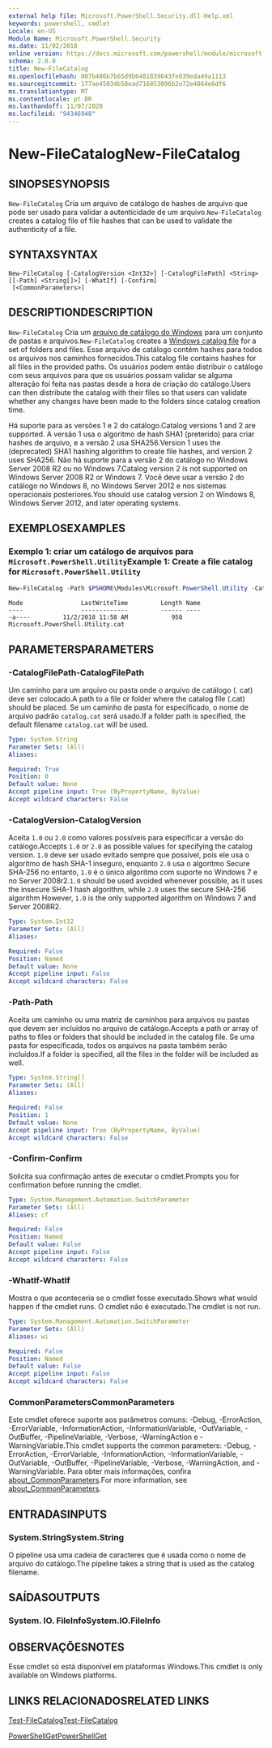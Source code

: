 ```yaml
---
external help file: Microsoft.PowerShell.Security.dll-Help.xml
keywords: powershell, cmdlet
Locale: en-US
Module Name: Microsoft.PowerShell.Security
ms.date: 11/02/2018
online version: https://docs.microsoft.com/powershell/module/microsoft.powershell.security/new-filecatalog?view=powershell-7&WT.mc_id=ps-gethelp
schema: 2.0.0
title: New-FileCatalog
ms.openlocfilehash: 007b486b7b65d9b6481839643fe839eda49a1113
ms.sourcegitcommit: 177ae45034b58ead716853096b2e72e4864e6df6
ms.translationtype: MT
ms.contentlocale: pt-BR
ms.lasthandoff: 11/07/2020
ms.locfileid: "94346948"
---
```

# <span data-ttu-id="4ba3a-103">New-FileCatalog</span><span class="sxs-lookup"><span data-stu-id="4ba3a-103">New-FileCatalog</span></span>

## <span data-ttu-id="4ba3a-104">SINOPSE</span><span class="sxs-lookup"><span data-stu-id="4ba3a-104">SYNOPSIS</span></span>
<span data-ttu-id="4ba3a-105">`New-FileCatalog` Cria um arquivo de catálogo de hashes de arquivo que pode ser usado para validar a autenticidade de um arquivo.</span><span class="sxs-lookup"><span data-stu-id="4ba3a-105">`New-FileCatalog` creates a catalog file of file hashes that can be used to validate the authenticity of a file.</span></span>

## <span data-ttu-id="4ba3a-106">SYNTAX</span><span class="sxs-lookup"><span data-stu-id="4ba3a-106">SYNTAX</span></span>

```
New-FileCatalog [-CatalogVersion <Int32>] [-CatalogFilePath] <String> [[-Path] <String[]>] [-WhatIf] [-Confirm]
 [<CommonParameters>]
```

## <span data-ttu-id="4ba3a-107">DESCRIPTION</span><span class="sxs-lookup"><span data-stu-id="4ba3a-107">DESCRIPTION</span></span>

<span data-ttu-id="4ba3a-108">`New-FileCatalog` Cria um [arquivo de catálogo do Windows](/windows-hardware/drivers/install/catalog-files) para um conjunto de pastas e arquivos.</span><span class="sxs-lookup"><span data-stu-id="4ba3a-108">`New-FileCatalog` creates a [Windows catalog file](/windows-hardware/drivers/install/catalog-files) for a set of folders and files.</span></span> <span data-ttu-id="4ba3a-109">Esse arquivo de catálogo contém hashes para todos os arquivos nos caminhos fornecidos.</span><span class="sxs-lookup"><span data-stu-id="4ba3a-109">This catalog file contains hashes for all files in the provided paths.</span></span> <span data-ttu-id="4ba3a-110">Os usuários podem então distribuir o catálogo com seus arquivos para que os usuários possam validar se alguma alteração foi feita nas pastas desde a hora de criação do catálogo.</span><span class="sxs-lookup"><span data-stu-id="4ba3a-110">Users can then distribute the catalog with their files so that users can validate whether any changes have been made to the folders since catalog creation time.</span></span>

<span data-ttu-id="4ba3a-111">Há suporte para as versões 1 e 2 do catálogo.</span><span class="sxs-lookup"><span data-stu-id="4ba3a-111">Catalog versions 1 and 2 are supported.</span></span> <span data-ttu-id="4ba3a-112">A versão 1 usa o algoritmo de hash SHA1 (preterido) para criar hashes de arquivo, e a versão 2 usa SHA256.</span><span class="sxs-lookup"><span data-stu-id="4ba3a-112">Version 1 uses the (deprecated) SHA1 hashing algorithm to create file hashes, and version 2 uses SHA256.</span></span> <span data-ttu-id="4ba3a-113">Não há suporte para a versão 2 do catálogo no Windows Server 2008 R2 ou no Windows 7.</span><span class="sxs-lookup"><span data-stu-id="4ba3a-113">Catalog version 2 is not supported on Windows Server 2008 R2 or Windows 7.</span></span> <span data-ttu-id="4ba3a-114">Você deve usar a versão 2 do catálogo no Windows 8, no Windows Server 2012 e nos sistemas operacionais posteriores.</span><span class="sxs-lookup"><span data-stu-id="4ba3a-114">You should use catalog version 2 on Windows 8, Windows Server 2012, and later operating systems.</span></span>

## <span data-ttu-id="4ba3a-115">EXEMPLOS</span><span class="sxs-lookup"><span data-stu-id="4ba3a-115">EXAMPLES</span></span>

### <span data-ttu-id="4ba3a-116">Exemplo 1: criar um catálogo de arquivos para `Microsoft.PowerShell.Utility`</span><span class="sxs-lookup"><span data-stu-id="4ba3a-116">Example 1: Create a file catalog for `Microsoft.PowerShell.Utility`</span></span>

```powershell
New-FileCatalog -Path $PSHOME\Modules\Microsoft.PowerShell.Utility -CatalogFilePath \temp\Microsoft.PowerShell.Utility.cat -CatalogVersion 2.0
```

```Output
Mode                LastWriteTime         Length Name
----                -------------         ------ ----
-a----         11/2/2018 11:58 AM            950 Microsoft.PowerShell.Utility.cat
```

## <span data-ttu-id="4ba3a-117">PARAMETERS</span><span class="sxs-lookup"><span data-stu-id="4ba3a-117">PARAMETERS</span></span>

### <span data-ttu-id="4ba3a-118">-CatalogFilePath</span><span class="sxs-lookup"><span data-stu-id="4ba3a-118">-CatalogFilePath</span></span>

<span data-ttu-id="4ba3a-119">Um caminho para um arquivo ou pasta onde o arquivo de catálogo (. cat) deve ser colocado.</span><span class="sxs-lookup"><span data-stu-id="4ba3a-119">A path to a file or folder where the catalog file (.cat) should be placed.</span></span> <span data-ttu-id="4ba3a-120">Se um caminho de pasta for especificado, o nome de arquivo padrão `catalog.cat` será usado.</span><span class="sxs-lookup"><span data-stu-id="4ba3a-120">If a folder path is specified, the default filename `catalog.cat` will be used.</span></span>

```yaml
Type: System.String
Parameter Sets: (All)
Aliases:

Required: True
Position: 0
Default value: None
Accept pipeline input: True (ByPropertyName, ByValue)
Accept wildcard characters: False
```

### <span data-ttu-id="4ba3a-121">-CatalogVersion</span><span class="sxs-lookup"><span data-stu-id="4ba3a-121">-CatalogVersion</span></span>

<span data-ttu-id="4ba3a-122">Aceita `1.0` ou `2.0` como valores possíveis para especificar a versão do catálogo.</span><span class="sxs-lookup"><span data-stu-id="4ba3a-122">Accepts `1.0` or `2.0` as possible values for specifying the catalog version.</span></span> <span data-ttu-id="4ba3a-123">`1.0` deve ser usado evitado sempre que possível, pois ele usa o algoritmo de hash SHA-1 inseguro, enquanto `2.0` usa o algoritmo Secure SHA-256 no entanto, `1.0` é o único algoritmo com suporte no Windows 7 e no Server 2008r2.</span><span class="sxs-lookup"><span data-stu-id="4ba3a-123">`1.0` should be used avoided whenever possible, as it uses the insecure SHA-1 hash algorithm, while `2.0` uses the secure SHA-256 algorithm However, `1.0` is the only supported algorithm on Windows 7 and Server 2008R2.</span></span>

```yaml
Type: System.Int32
Parameter Sets: (All)
Aliases:

Required: False
Position: Named
Default value: None
Accept pipeline input: False
Accept wildcard characters: False
```

### <span data-ttu-id="4ba3a-124">-Path</span><span class="sxs-lookup"><span data-stu-id="4ba3a-124">-Path</span></span>

<span data-ttu-id="4ba3a-125">Aceita um caminho ou uma matriz de caminhos para arquivos ou pastas que devem ser incluídos no arquivo de catálogo.</span><span class="sxs-lookup"><span data-stu-id="4ba3a-125">Accepts a path or array of paths to files or folders that should be included in the catalog file.</span></span> <span data-ttu-id="4ba3a-126">Se uma pasta for especificada, todos os arquivos na pasta também serão incluídos.</span><span class="sxs-lookup"><span data-stu-id="4ba3a-126">If a folder is specified, all the files in the folder will be included as well.</span></span>

```yaml
Type: System.String[]
Parameter Sets: (All)
Aliases:

Required: False
Position: 1
Default value: None
Accept pipeline input: True (ByPropertyName, ByValue)
Accept wildcard characters: False
```

### <span data-ttu-id="4ba3a-127">-Confirm</span><span class="sxs-lookup"><span data-stu-id="4ba3a-127">-Confirm</span></span>

<span data-ttu-id="4ba3a-128">Solicita sua confirmação antes de executar o cmdlet.</span><span class="sxs-lookup"><span data-stu-id="4ba3a-128">Prompts you for confirmation before running the cmdlet.</span></span>

```yaml
Type: System.Management.Automation.SwitchParameter
Parameter Sets: (All)
Aliases: cf

Required: False
Position: Named
Default value: False
Accept pipeline input: False
Accept wildcard characters: False
```

### <span data-ttu-id="4ba3a-129">-WhatIf</span><span class="sxs-lookup"><span data-stu-id="4ba3a-129">-WhatIf</span></span>

<span data-ttu-id="4ba3a-130">Mostra o que aconteceria se o cmdlet fosse executado.</span><span class="sxs-lookup"><span data-stu-id="4ba3a-130">Shows what would happen if the cmdlet runs.</span></span> <span data-ttu-id="4ba3a-131">O cmdlet não é executado.</span><span class="sxs-lookup"><span data-stu-id="4ba3a-131">The cmdlet is not run.</span></span>

```yaml
Type: System.Management.Automation.SwitchParameter
Parameter Sets: (All)
Aliases: wi

Required: False
Position: Named
Default value: False
Accept pipeline input: False
Accept wildcard characters: False
```

### <span data-ttu-id="4ba3a-132">CommonParameters</span><span class="sxs-lookup"><span data-stu-id="4ba3a-132">CommonParameters</span></span>

<span data-ttu-id="4ba3a-133">Este cmdlet oferece suporte aos parâmetros comuns: -Debug, -ErrorAction, -ErrorVariable, -InformationAction, -InformationVariable, -OutVariable, -OutBuffer, -PipelineVariable, -Verbose, -WarningAction e -WarningVariable.</span><span class="sxs-lookup"><span data-stu-id="4ba3a-133">This cmdlet supports the common parameters: -Debug, -ErrorAction, -ErrorVariable, -InformationAction, -InformationVariable, -OutVariable, -OutBuffer, -PipelineVariable, -Verbose, -WarningAction, and -WarningVariable.</span></span> <span data-ttu-id="4ba3a-134">Para obter mais informações, confira [about_CommonParameters](https://go.microsoft.com/fwlink/?LinkID=113216).</span><span class="sxs-lookup"><span data-stu-id="4ba3a-134">For more information, see [about_CommonParameters](https://go.microsoft.com/fwlink/?LinkID=113216).</span></span>

## <span data-ttu-id="4ba3a-135">ENTRADAS</span><span class="sxs-lookup"><span data-stu-id="4ba3a-135">INPUTS</span></span>

### <span data-ttu-id="4ba3a-136">System.String</span><span class="sxs-lookup"><span data-stu-id="4ba3a-136">System.String</span></span>

<span data-ttu-id="4ba3a-137">O pipeline usa uma cadeia de caracteres que é usada como o nome de arquivo do catálogo.</span><span class="sxs-lookup"><span data-stu-id="4ba3a-137">The pipeline takes a string that is used as the catalog filename.</span></span>

## <span data-ttu-id="4ba3a-138">SAÍDAS</span><span class="sxs-lookup"><span data-stu-id="4ba3a-138">OUTPUTS</span></span>

### <span data-ttu-id="4ba3a-139">System. IO. FileInfo</span><span class="sxs-lookup"><span data-stu-id="4ba3a-139">System.IO.FileInfo</span></span>

## <span data-ttu-id="4ba3a-140">OBSERVAÇÕES</span><span class="sxs-lookup"><span data-stu-id="4ba3a-140">NOTES</span></span>

<span data-ttu-id="4ba3a-141">Esse cmdlet só está disponível em plataformas Windows.</span><span class="sxs-lookup"><span data-stu-id="4ba3a-141">This cmdlet is only available on Windows platforms.</span></span>

## <span data-ttu-id="4ba3a-142">LINKS RELACIONADOS</span><span class="sxs-lookup"><span data-stu-id="4ba3a-142">RELATED LINKS</span></span>

[<span data-ttu-id="4ba3a-143">Test-FileCatalog</span><span class="sxs-lookup"><span data-stu-id="4ba3a-143">Test-FileCatalog</span></span>](Test-FileCatalog.md)

[<span data-ttu-id="4ba3a-144">PowerShellGet</span><span class="sxs-lookup"><span data-stu-id="4ba3a-144">PowerShellGet</span></span>](/powerShell/module/powershellget)
